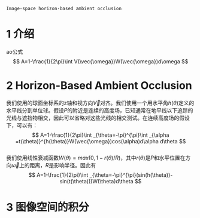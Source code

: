 `Image-space horizon-based ambient occlusion`   
# 1 介绍
ao公式
$$
A=1-\frac{1}{2\pi}\int V(\vec{\omega})W(\vec{\omega})d\omega
$$
# 2 Horizon-Based Ambient Occlusion
我们使用的球面坐标系的z轴和视方向$\vec{V}$对齐。我们使用一个用水平角$h(\theta)$定义的水平线分割单位球。假设$P$的附近是连续的高度场，已知通常在地平线以下追踪的光线与遮挡物相交，因此可以省略对这些光线的相交测试。在连续高度场的假设下，可以有：  
$$
A=1-\frac{1}{2\pi}\int _{\theta=-\pi}^{\pi}\int _{\alpha =t(\theta)}^{h(\theta)}W(\vec{\omega})cos(\alpha)d\alpha d\theta
$$  
我们使用线性衰减函数$W(\theta)=max(0,1-r(\theta)/R)$，其中$r(\theta)$是$P$和水平位置在方向$\vec{\omega}$上的距离，$R$是影响半径。因此有  
$$
A=1-\frac{1}{2\pi}\int _{\theta=-\pi}^{\pi}(sin(h(\theta))-sin(t(\theta)))W(\theta)d\theta
$$
# 3 图像空间的积分